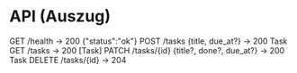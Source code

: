 # API (Auszug)
GET /health → 200 {"status":"ok"}
POST /tasks {title, due_at?} → 200 Task
GET /tasks → 200 [Task]
PATCH /tasks/{id} {title?, done?, due_at?} → 200 Task
DELETE /tasks/{id} → 204
